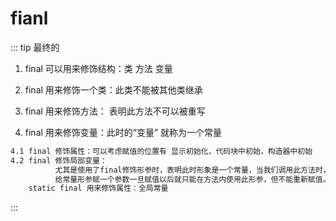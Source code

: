 # fianl
::: tip
最终的
1. final 可以用来修饰结构：类 方法 变量
2. final 用来修饰一个类：此类不能被其他类继承
3. final 用来修饰方法： 表明此方法不可以被重写

4. final 用来修饰变量：此时的“变量” 就称为一个常量
```html
4.1 final 修饰属性：可以考虑赋值的位置有 显示初始化，代码块中初始，构造器中初始
4.2 final 修饰局部变量：
          尤其是使用了final修饰形参时，表明此时形象是一个常量，当我们调用此方法时，
          给常量形参赋一个参数一旦赋值以后就只能在方法内使用此形参，但不能重新赋值。
    static final 用来修饰属性：全局常量      
```
::: 